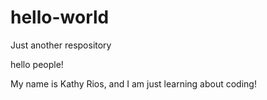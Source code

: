 # hello-world
Just another respository

hello people!

My name is Kathy Rios, and I am just learning about coding!
